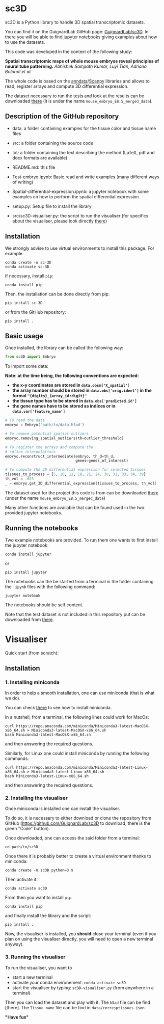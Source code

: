 # sc3D

sc3D is a Python library to handle 3D spatial transcriptomic datasets.

You can find it on the GuignardLab GitHub page: [GuignardLab/sc3D](https://github.com/GuignardLab/sc3D). In there you will be able to find jupyter notebooks giving examples about how to use the datasets.

This code was developed in the context of the following study:

**Spatial transcriptomic maps of whole mouse embryos reveal principles of neural tube patterning.** *Abhishek Sampath Kumar, Luyi Tian, Adriano Bolondi et al.*

The whole code is based on the [anndata](https://anndata.readthedocs.io/en/latest/)/[Scanpy](https://scanpy.readthedocs.io/en/stable/) libraries and allows to read, register arrays and compute 3D differential expression.

The dataset necessary to run the tests and look at the results can be downloaded [there](https://cellxgene.cziscience.com/collections/d74b6979-efba-47cd-990a-9d80ccf29055/private) (it is under the name `mouse_embryo_E8.5_merged_data`).

## Description of the GitHub repository

- data: a folder containing examples for the tissue color and tissue name files

- src: a folder containing the source code

- txt: a folder containing the text describing the method (LaTeX, pdf and docx formats are available)

- README.md: this file

- Test-embryo.ipynb: Basic read and write examples (many different ways of writing)

- Spatial-differential-expression.ipynb: a jupyter notebook with some examples on how to perform the spatial differential expression

- setup.py: Setup file to install the library

- src/sc3D-visualiser.py: the script to run the visualiser (for specifics about the visualiser, please look directly [there](Visualiser))

## Installation

We strongly advise to use virtual environments to install this package. For example:

```shell
conda create -n sc-3D
conda activate sc-3D
```

If necessary, install `pip`:
```shell
conda install pip
```

Then, the installation can be done directly from pip:
```shell
pip install sc-3D
```

or from the GitHub repository:

```shell
pip install .
```

## Basic usage

Once installed, the library can be called the following way:

```python
from sc3D import Embryo
```

To import some data:

**Note: at the time being, the following conventions are expected:**
- **the x-y coordinates are stored in `data.obsm['X_spatial']`**
- **the array number should be stored in `data.obs['orig.ident']` in the format `"{digits}_{array_id:digit}"`**
- **the tissue type has to be stored in `data.obs['predicted.id']`**
- **the gene names have to be stored as indices or in `data.var['feature_name']`**

```python
# To read the data
embryo = Embryo('path/to/data.h5ad')

# To remove potential spatial outliers
embryo.removing_spatial_outliers(th=outlier_threshold)

# To register the arrays and compute the
# spline interpolations
embryo.reconstruct_intermediate(embryo, th_d=th_d,
                                genes=genes_of_interest)

# To compute the 3D differential expression for selected tissues
tissues_to_process = [5, 10, 12, 18, 21, 24, 30, 31, 33, 34, 39]
th_vol = .025
_ = embryo.get_3D_differential_expression(tissues_to_process, th_vol)
```

The dataset used for the project this code is from can be downloaded [there](https://cellxgene.cziscience.com/collections/d74b6979-efba-47cd-990a-9d80ccf29055/private) (under the name `mouse_embryo_E8.5_merged_data`)

Many other functions are available that can be found used in the two provided jupyter notebooks.

## Running the notebooks
Two example notebooks are provided.
To run them one wants to first install the jupyter notebook:
```shell
conda install jupyter
```
or
```shell
pip install jupyter
```

The notebooks can the be started from a terminal in the folder containing the `.ipynb` files with the following command:
```shell
jupyter notebook
```
The notebooks should be self content.

Note that the test dataset is not included in this repository put can be downloaded from [there](https://cellxgene.cziscience.com/collections/d74b6979-efba-47cd-990a-9d80ccf29055/private).

# Visualiser

Quick start (from scratch):
## Installation
### 1. Installing miniconda
In order to help a smooth installation, one can use miniconda (that is what we do).

You can check [there](https://docs.conda.io/en/latest/miniconda.html) to see how to install miniconda.

In a nutshell, from a terminal, the following lines could work for MacOs:
```shell
curl https://repo.anaconda.com/miniconda/Miniconda3-latest-MacOSX-x86_64.sh > Miniconda3-latest-MacOSX-x86_64.sh
bash Miniconda3-latest-MacOSX-x86_64.sh
```
and then answering the required questions.

Similarly, for Linux one could install miniconda by running the following commands:
```shell
curl https://repo.anaconda.com/miniconda/Miniconda3-latest-Linux-x86_64.sh > Miniconda3-latest-Linux-x86_64.sh
bash Miniconda3-latest-Linux-x86_64.sh
```
and then answering the required questions.

### 2. Installing the visualiser
Once miniconda is installed one can install the visualiser.

To do so, it is necessary to either download or clone the repository from GitHub (https://github.com/GuignardLab/sc3D to download, there is the green "Code" button).

Once downloaded, one can access the said folder from a terminal:
```shell
cd path/to/sc3D
```

Once there it is probably better to create a virtual environment thanks to miniconda:
```shell
conda create -n sc3D python=3.9
```
Then activate it:
```shell
conda activate sc3D
```

From then you want to install `pip`:
```shell
conda install pip
```

and finally install the library and the script:
```shell
pip install .
```

Now, the visualiser is installed, you **should** close your terminal (even if you plan on using the visualiser directly, you will need to open a new terminal anyway).

### 3. Running the visualiser

To run the visualiser, you want to
- start a new terminal
- activate your conda environement: `conda activate sc3D`
- start the visualiser by typing: `sc3D-visualiser.py` (from anywhere in a terminal)

Then you can load the dataset and play with it.
The `h5ad` file can be find [there].
The `Tissue name` file can be find in `data/corresptissues.json`.

**"Have fun"**